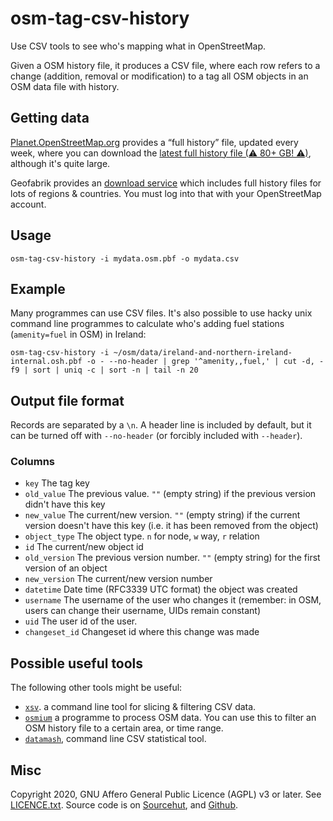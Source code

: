 # osm-tag-csv-history

Use CSV tools to see who's mapping what in OpenStreetMap.

Given a OSM history file, it produces a CSV file, where each row refers to a
change (addition, removal or modification) to a tag all OSM objects in an OSM
data file with history.

## Getting data

[Planet.OpenStreetMap.org](https://planet.openstreetmap.org/planet/full-history/) provides a “full history” file, updated every week, where you can download the [latest full history file (⚠ 80+ GB! ⚠)](https://planet.openstreetmap.org/pbf/full-history/history-latest.osm.pbf), although it's quite large.

Geofabrik provides an [download service](https://osm-internal.download.geofabrik.de/) which includes full history files for lots of regions & countries. You must log into that with your OpenStreetMap account.

## Usage

    osm-tag-csv-history -i mydata.osm.pbf -o mydata.csv

## Example

Many programmes can use CSV files. It's also possible to use hacky unix command
line programmes to calculate who's adding fuel stations (`amenity=fuel` in OSM)
in Ireland:

    osm-tag-csv-history -i ~/osm/data/ireland-and-northern-ireland-internal.osh.pbf -o - --no-header | grep '^amenity,,fuel,' | cut -d, -f9 | sort | uniq -c | sort -n | tail -n 20

## Output file format

Records are separated by a `\n`. A header line is included by default, but it
can be turned off with `--no-header` (or forcibly included with `--header`).

### Columns

* `key` The tag key
* `old_value` The previous value. `""` (empty string) if the previous version
  didn't have this key
* `new_value` The current/new version. `""` (empty string) if the current
  version doesn't have this key (i.e. it has been removed from the object)
* `object_type` The object type. `n` for node, `w` way, `r` relation
* `id` The current/new object id
* `old_version` The previous version number. `""` (empty string) for the first version of an object
* `new_version` The current/new version number
* `datetime` Date time (RFC3339 UTC format) the object was created
* `username` The username of the user who changes it (remember: in OSM, users
  can change their username, UIDs remain constant)
* `uid` The user id of the user.
* `changeset_id` Changeset id where this change was made

## Possible useful tools

The following other tools might be useful:

* [`xsv`](https://github.com/BurntSushi/xsv). a command line tool for slicing & filtering CSV data.
* [`osmium`](https://osmcode.org/osmium-tool/) a programme to process OSM data. You can use this to filter an OSM history file to a certain area, or time range.
* [`datamash`](https://www.gnu.org/software/datamash/), command line CSV statistical tool.

## Misc

Copyright 2020, GNU Affero General Public Licence (AGPL) v3 or later. See [LICENCE.txt](./LICENCE.txt).
Source code is on [Sourcehut](https://git.sr.ht/~ebel/osm-tag-csv-history), and [Github](https://github.com/rory/osm-tag-csv-history).

